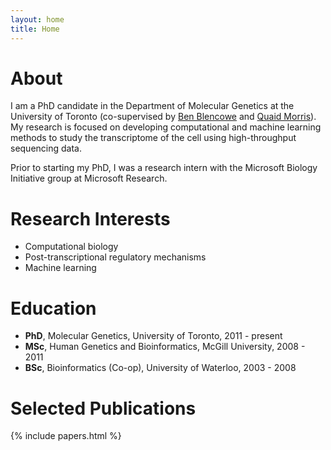 ```yaml
---
layout: home
title: Home
---
```


# About

I am a PhD candidate in the Department of Molecular Genetics at the
University of Toronto (co-supervised by [Ben
Blencowe](http://sites.utoronto.ca/intron) and [Quaid
Morris](http://www.morrislab.ca)). My research is focused on developing
computational and machine learning methods to study the transcriptome of the
cell using high-throughput sequencing data.

Prior to starting my PhD, I was a research intern with the
Microsoft Biology Initiative group at
Microsoft Research.

# Research Interests

- Computational biology
- Post-transcriptional regulatory mechanisms
- Machine learning

# Education

- **PhD**, Molecular Genetics, University of Toronto, 2011 - present
- **MSc**, Human Genetics and Bioinformatics, McGill University, 2008 - 2011
- **BSc**, Bioinformatics (Co-op), University of Waterloo, 2003 - 2008

# Selected Publications

{% include papers.html %}
